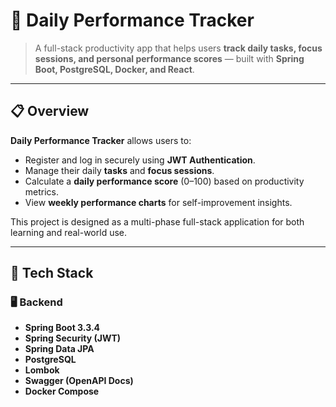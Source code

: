 # 🚀 Daily Performance Tracker

> A full-stack productivity app that helps users **track daily tasks, focus sessions, and personal performance scores** — built with **Spring Boot, PostgreSQL, Docker, and React**.

---

## 📋 Overview

**Daily Performance Tracker** allows users to:
- Register and log in securely using **JWT Authentication**.
- Manage their daily **tasks** and **focus sessions**.
- Calculate a **daily performance score** (0–100) based on productivity metrics.
- View **weekly performance charts** for self-improvement insights.

This project is designed as a multi-phase full-stack application for both learning and real-world use.

---

## 🧩 Tech Stack

### 🖥️ Backend
- **Spring Boot 3.3.4**
- **Spring Security (JWT)**
- **Spring Data JPA**
- **PostgreSQL**
- **Lombok**
- **Swagger (OpenAPI Docs)**
- **Docker Compose**


